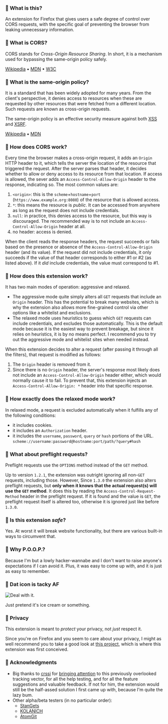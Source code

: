 ### 🔵 What is this?

An extension for Firefox that gives users a safe degree of control over CORS requests, with the specific goal of preventing the browser from leaking unnecessary information.

### 🔵 What is CORS?

CORS stands for *Cross-Origin Resource Sharing*. In short, it is a mechanism used for bypassing the same-origin policy safely.

[Wikipedia](https://en.wikipedia.org/wiki/Cross-origin_resource_sharing) ▪ [MDN](https://developer.mozilla.org/en-US/docs/Web/HTTP/CORS) ▪ [W3C](https://w3c.github.io/webappsec-cors-for-developers/)

### 🔵 What is the same-origin policy?

It is a standard that has been widely adopted for many years. From the client's perspective, it denies access to resources when these are requested by other resources that were fetched from a different location. Such requests are known as cross-origin requests. 

The same-origin policy is an effective security measure against both [XSS][XSS] and [XSRF][XSRF].

[Wikipedia](https://en.wikipedia.org/wiki/Same-origin_policy) ▪ [MDN](https://developer.mozilla.org/en-US/docs/Web/Security/Same-origin_policy)

### 🔵 How does CORS work?

Every time the browser makes a cross-origin request, it adds an `Origin` HTTP header to it, which tells the server the location of the resource that triggered the request. After the server parses that header, it decides whether to allow or deny access to its resource from that location. If access is allowed, the sever adds an `Access-Control-Allow-Origin` header to the response, indicating so. The most common values are:

1. `<origin>`: this is the `scheme`+`hostname`+`port` (`https://www.example.org:8080`) of the resource that is allowed access. 
2. `*`: this means the resource is *public*. It can be accessed from anywhere as long as the request does not include credentials.
3. `null`: in practice, this denies access to the resource, but this way is discouraged. The recommended way is to not include an `Access-Control-Allow-Origin` header at all.
4. no header: access is denied.

When the client reads the response headers, the request succeeds or fails based on the presence or absence of the `Access-Control-Allow-Origin` header (and its value). If the request did not include credentials, it only succeeds if the value of that header corresponds to either #1 or #2 (as listed above). If it *did* include credentials, the value must correspond to #1.

### 🔵 How does this extension work?

It has two main modes of operation: aggressive and relaxed.

- The aggressive mode quite simply alters all `GET` requests that include an `Origin` header. This has the potential to break many websites, which is why the extension also allows more fine-grained control via other options like a whitelist and exclusions.
- The relaxed mode uses heuristics to guess which `GET` requests can include credentials, and excludes those automatically. This is the default mode because it is the easiest way to prevent breakage, but since it relies on heuristics, it is by no means perfect. I recommend you to try out the aggressive mode and whitelist sites when needed instead.

When this extension decides to alter a request (after passing it through all the filters), that request is modified as follows:
1. The `Origin` header is removed from it.
2. Since there is no `Origin` header, the server's response most likely does not include an `Access-Control-Allow-Origin` header either, which would normally cause it to fail. To prevent that, this extension injects an `Access-Control-Allow-Origin: *` header into that specific response.

### 🔵 How exactly does the relaxed mode work?

In relaxed mode, a request is excluded automatically when it fulfills any of the following conditions:
- it includes cookies.
- it includes an `Authorization` header.
- it includes the `username`, `password`, `query` or `hash` portions of the URL. `scheme://username:password@hostname:port/path/?query#hash`

### 🔵 What about preflight requests?

Preflight requests use the `OPTIONS` method instead of the `GET` method.

Up to version `1.2.1`, the extension was outright ignoring all non-`GET` requests, including those. However, Since `1.3.0` the extension also alters preflight requests, but **only when it knows that the actual request(s) will use the `GET` method**. It does this by reading the `Access-Control-Request-Method` header in the preflight request. If it is found and the value is `GET`, the preflight request itself is altered too, otherwise it is ignored just like before `1.3.0`.

### 🔵 Is this extension *safe*?

Yes. At worst it will break website functionality, but there are various built-in ways to circumvent that.

### 🔵 Why P.O.O.P.?

Because I'm but a lowly hacker-wannabe and I don't want to raise anyone's expectations if I can avoid it. Plus, it was easy to come up with, and it is just as easy to remember.

### 🔵 Dat icon is tacky AF

![Deal with it.][DWI]

Just pretend it's ice cream or something.

### 🔵 Privacy
This extension is meant to *protect* your privacy, not *just* respect it. 

Since you're on Firefox and you seem to care about your privacy, I might as well recommend you to take a good look at [this project](https://github.com/ghacksuserjs/ghacks-user.js), which is where this extension was first conceived.

### 🔵 Acknowledgments
- Big thanks to [crssi](https://github.com/crssi) for [bringing attention][issue] to this previously overlooked tracking vector, for all the help testing, and for all the feature suggestions and valuable feedback. If not for him, the extension would still be the half-assed solution I first came up with, because I'm quite the lazy bum.
- Other alpha/beta testers (in no particular order):
  - [StanGets](https://github.com/StanGets)
  - [KOLANICH](https://github.com/KOLANICH)
  - [AtomGit](https://github.com/atomGit)


[XSS]: https://en.wikipedia.org/wiki/Cross-site_scripting
[XSRF]: https://en.wikipedia.org/wiki/Cross-site_request_forgery
[issue]: https://github.com/ghacksuserjs/ghacks-user.js/issues/509
[DWI]: https://gist.githubusercontent.com/claustromaniac/f054061826ac71bf9e122edb2a313bc0/raw/edf025b5e3fb917177df890fefd15c70ead8b35c/dealwithit.gif
